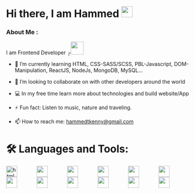 

<h1> Hi there, I am Hammed <img src="https://media.giphy.com/media/hvRJCLFzcasrR4ia7z/giphy.gif" width="30"/>
</h1>


### About Me :
I am Frontend Developer ┌<img src="https://media.giphy.com/media/7FgozREBtahrxYNsYN/giphy.gif" width="35">

- 🌱 I’m currently learning HTML, CSS-SASS/SCSS, PBL-Javascript, DOM-Manipulation, ReactJS, NodeJs, MongoDB, MySQL...

- 👯 I’m looking to collaborate on with other developers around the world

- 💻 In my free time learn more about technologies and build website/App

- ⚡ Fun fact: Listen to music, nature and traveling.

- 📫 How to reach me: hammedtkenny@gmail.com 


# 🛠️ Languages and Tools:

<img src="https://cdn.jsdelivr.net/gh/devicons/devicon/icons/vscode/vscode-original.svg" width="30" style="padding-right:50px;" align="left" alt=" html5" />   
<img src="https://cdn.jsdelivr.net/gh/devicons/devicon/icons/git/git-original.svg" width="30"  style="padding-right:50px;" align="left" alt=" "/>      
<img src="https://cdn.jsdelivr.net/gh/devicons/devicon/icons/github/github-original.svg" width="30"  style="padding-right:50px;" color="white" align="left"/>     
<img src="https://cdn.jsdelivr.net/gh/devicons/devicon/icons/html5/html5-original.svg" width="30" style="padding-right:50px;" align="left"/>      
<img src="https://cdn.jsdelivr.net/gh/devicons/devicon/icons/css3/css3-original.svg" width="30" style="padding-right:50px;" align="left"/>     
<img src="https://cdn.jsdelivr.net/gh/devicons/devicon/icons/bootstrap/bootstrap-original.svg" width="30" style="padding-right:50px;" align="left"/>     <img src="https://cdn.jsdelivr.net/gh/devicons/devicon/icons/sass/sass-original.svg" width="30" style="padding-right:50px;"align="left"/>      
<img src="https://cdn.jsdelivr.net/gh/devicons/devicon/icons/javascript/javascript-original.svg" width="30" style="padding-right:50px;" align="left"/>   <img src="https://cdn.jsdelivr.net/gh/devicons/devicon/icons/react/react-original.svg" width="30" style="padding-right:50px;" align="left"/>     
<img src="https://cdn.jsdelivr.net/gh/devicons/devicon/icons/nodejs/nodejs-original.svg" width="30" style="padding-right:50px;" align="left"/>  
<img src="https://cdn.jsdelivr.net/gh/devicons/devicon/icons/mongodb/mongodb-original.svg" width="30" style="padding-right:50px;" align="left" />
<img src="https://cdn.jsdelivr.net/gh/devicons/devicon/icons/mysql/mysql-original.svg" width="30" style="padding-right:50px;" align="left" />
          
          

<!-- -->




          
    
          
          
          
          


